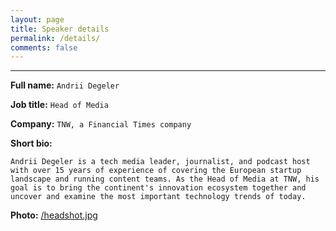 ```yaml
---
layout: page
title: Speaker details
permalink: /details/
comments: false
---
```

---

**Full name:** ```Andrii Degeler```

**Job title:** ```Head of Media```

**Company:** ```TNW, a Financial Times company```

**Short bio:** 

```
Andrii Degeler is a tech media leader, journalist, and podcast host with over 15 years of experience of covering the European startup landscape and running content teams. As the Head of Media at TNW, his goal is to bring the continent's innovation ecosystem together and uncover and examine the most important technology trends of today.
```

**Photo:** [/headshot.jpg](https://shlema.me/assets/img/headshot.jpg)